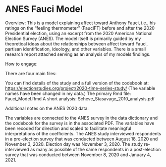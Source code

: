 # ANES Fauci Model

Overview:
This is a model explaining affect toward Anthony Fauci, i.e., his ratings on the “feeling thermometer” (FauciFT) before and after the 2020 Presidential election, using an excerpt from the 2020 American National Election Survey (ANES). The model itself is primarily guided by my theoretical ideas about the relationships between affect toward Fauci, partisan identification, ideology, and other variables. There is a small research report attached serving as an analysis of my models findings.

How to engage:

There are four main files:

You can find details of the study and a full version of the codebook at: https://electionstudies.org/project/2020-time-series-study/ (The variable names have been changed in my data.) 
The primary Rmd file: Fauci_Model.Rmd
A short analysis: Scheve_Stasavage_2010_analysis.pdf




Additional notes on the ANES 2020 data:

The variables are connected to the ANES survey in the data dictionary and the codebook for the survey is in the associated PDF. The variables have been recoded for direction and scaled
to facilitate meaningful interpretations of the coefficients. The ANES study interviewed respondents in a pre-election survey that was conducted between August 18, 2020 and November 3, 2020. Election day was November 3, 2020. The study re-interviewed as many as possible of the same respondents in a post-election survey that was conducted between November 8, 2020 and January 4, 2021.

